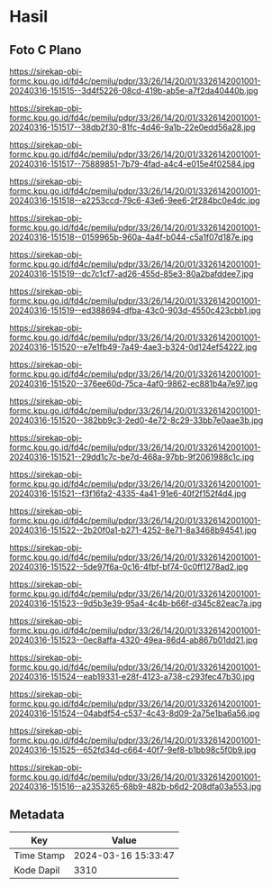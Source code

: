 # Hasil

## Foto C Plano

https://sirekap-obj-formc.kpu.go.id/fd4c/pemilu/pdpr/33/26/14/20/01/3326142001001-20240316-151515--3d4f5226-08cd-419b-ab5e-a7f2da40440b.jpg

https://sirekap-obj-formc.kpu.go.id/fd4c/pemilu/pdpr/33/26/14/20/01/3326142001001-20240316-151517--38db2f30-81fc-4d46-9a1b-22e0edd56a28.jpg

https://sirekap-obj-formc.kpu.go.id/fd4c/pemilu/pdpr/33/26/14/20/01/3326142001001-20240316-151517--75889851-7b79-4fad-a4c4-e015e4f02584.jpg

https://sirekap-obj-formc.kpu.go.id/fd4c/pemilu/pdpr/33/26/14/20/01/3326142001001-20240316-151518--a2253ccd-79c6-43e6-9ee6-2f284bc0e4dc.jpg

https://sirekap-obj-formc.kpu.go.id/fd4c/pemilu/pdpr/33/26/14/20/01/3326142001001-20240316-151518--0159965b-960a-4a4f-b044-c5a1f07d187e.jpg

https://sirekap-obj-formc.kpu.go.id/fd4c/pemilu/pdpr/33/26/14/20/01/3326142001001-20240316-151519--dc7c1cf7-ad26-455d-85e3-80a2bafddee7.jpg

https://sirekap-obj-formc.kpu.go.id/fd4c/pemilu/pdpr/33/26/14/20/01/3326142001001-20240316-151519--ed388694-dfba-43c0-903d-4550c423cbb1.jpg

https://sirekap-obj-formc.kpu.go.id/fd4c/pemilu/pdpr/33/26/14/20/01/3326142001001-20240316-151520--e7e1fb49-7a49-4ae3-b324-0d124ef54222.jpg

https://sirekap-obj-formc.kpu.go.id/fd4c/pemilu/pdpr/33/26/14/20/01/3326142001001-20240316-151520--376ee60d-75ca-4af0-9862-ec881b4a7e97.jpg

https://sirekap-obj-formc.kpu.go.id/fd4c/pemilu/pdpr/33/26/14/20/01/3326142001001-20240316-151520--382bb9c3-2ed0-4e72-8c29-33bb7e0aae3b.jpg

https://sirekap-obj-formc.kpu.go.id/fd4c/pemilu/pdpr/33/26/14/20/01/3326142001001-20240316-151521--29dd1c7c-be7d-468a-97bb-9f2061988c1c.jpg

https://sirekap-obj-formc.kpu.go.id/fd4c/pemilu/pdpr/33/26/14/20/01/3326142001001-20240316-151521--f3f16fa2-4335-4a41-91e6-40f2f152f4d4.jpg

https://sirekap-obj-formc.kpu.go.id/fd4c/pemilu/pdpr/33/26/14/20/01/3326142001001-20240316-151522--2b20f0a1-b271-4252-8e71-8a3468b94541.jpg

https://sirekap-obj-formc.kpu.go.id/fd4c/pemilu/pdpr/33/26/14/20/01/3326142001001-20240316-151522--5de97f6a-0c16-4fbf-bf74-0c0ff1278ad2.jpg

https://sirekap-obj-formc.kpu.go.id/fd4c/pemilu/pdpr/33/26/14/20/01/3326142001001-20240316-151523--9d5b3e39-95a4-4c4b-b66f-d345c82eac7a.jpg

https://sirekap-obj-formc.kpu.go.id/fd4c/pemilu/pdpr/33/26/14/20/01/3326142001001-20240316-151523--0ec8affa-4320-49ea-86d4-ab867b01dd21.jpg

https://sirekap-obj-formc.kpu.go.id/fd4c/pemilu/pdpr/33/26/14/20/01/3326142001001-20240316-151524--eab19331-e28f-4123-a738-c293fec47b30.jpg

https://sirekap-obj-formc.kpu.go.id/fd4c/pemilu/pdpr/33/26/14/20/01/3326142001001-20240316-151524--04abdf54-c537-4c43-8d09-2a75e1ba6a56.jpg

https://sirekap-obj-formc.kpu.go.id/fd4c/pemilu/pdpr/33/26/14/20/01/3326142001001-20240316-151525--652fd34d-c664-40f7-9ef8-b1bb98c5f0b9.jpg

https://sirekap-obj-formc.kpu.go.id/fd4c/pemilu/pdpr/33/26/14/20/01/3326142001001-20240316-151516--a2353265-68b9-482b-b6d2-208dfa03a553.jpg


## Metadata

| Key        | Value               |
| ---------- | ------------------- |
| Time Stamp | 2024-03-16 15:33:47 |
| Kode Dapil | 3310                |



